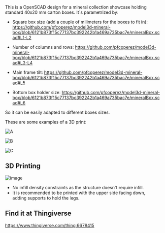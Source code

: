 This is a OpenSCAD design for a mineral collection showcase holding standard 40x20 mm carton boxes. It´s parametrized by:

- Square box size (add a couple of milimeters for the boxes to fit in):
https://github.com/pfcoperez/model3d-mineral-box/blob/6121b873f15c77137bc392242b1a469a735bac7e/mineralBox.scad#L1-L2

- Number of columns and rows:
https://github.com/pfcoperez/model3d-mineral-box/blob/6121b873f15c77137bc392242b1a469a735bac7e/mineralBox.scad#L3-L4

- Main frame tilt:
https://github.com/pfcoperez/model3d-mineral-box/blob/6121b873f15c77137bc392242b1a469a735bac7e/mineralBox.scad#L5

- Bottom box holder size:
https://github.com/pfcoperez/model3d-mineral-box/blob/6121b873f15c77137bc392242b1a469a735bac7e/mineralBox.scad#L6

So it can be easily adapted to different boxes sizes.

These are some examples of a 3D print:

![A](https://github.com/pfcoperez/model3d-mineral-box/assets/273379/ab87d80c-e71e-469a-8b7c-547b57d265d5)

![B](https://github.com/pfcoperez/model3d-mineral-box/assets/273379/c82e8008-91c1-416e-b38c-fc62b249fb3d)

![C](https://github.com/pfcoperez/model3d-mineral-box/assets/273379/202932f4-29d3-436e-b3ff-456c27cf783a)

## 3D Printing

![image](https://github.com/pfcoperez/model3d-mineral-box/assets/273379/89d620bf-4e9e-449b-b7c6-bebe1291b57f)

- No infill density constraints as the structure doesn't require infill.
- It is recommended to be printed with the upper side facing down, adding supports to hold the legs.

## Find it at Thingiverse

https://www.thingiverse.com/thing:6678415
